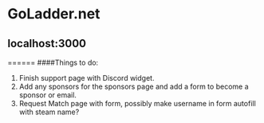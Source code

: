 # GoLadder.net
## localhost:3000
======
####Things to do:
1. Finish support page with Discord widget.
2. Add any sponsors for the sponsors page and add a form to become a sponsor or email.
3. Request Match page with form, possibly make username in form autofill with steam name?
